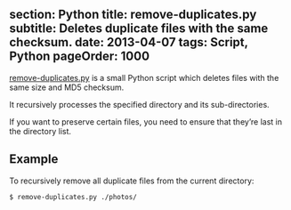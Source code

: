 section: Python
title: remove-duplicates.py
subtitle: Deletes duplicate files with the same checksum.
date: 2013-04-07
tags: Script, Python
pageOrder: 1000
----

[remove-duplicates.py](../software/remove-duplicates.py) is a small Python script which deletes files with the same size and MD5 checksum.

It recursively processes the specified directory and its sub-directories.

If you want to preserve certain files, you need to ensure that they’re last in the directory list.

## Example

To recursively remove all duplicate files from the current directory:

```
$ remove-duplicates.py ./photos/
```
